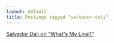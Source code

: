 ```yaml
---
layout: default
title: Postings tagged "salvador-dali"
---
```

[Salvador Dali on "What's My Line?"](http:///2009/07/salvador-dali-on-whats-my-line)<br />
